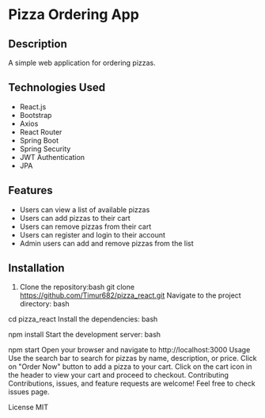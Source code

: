 # Pizza Ordering App

## Description

A simple web application for ordering pizzas.

## Technologies Used

- React.js
- Bootstrap
- Axios
- React Router
- Spring Boot
- Spring Security
- JWT Authentication
- JPA

## Features

- Users can view a list of available pizzas
- Users can add pizzas to their cart
- Users can remove pizzas from their cart
- Users can register and login to their account
- Admin users can add and remove pizzas from the list

## Installation

1. Clone the repository:bash
git clone https://github.com/Timur682/pizza_react.git
Navigate to the project directory:
bash

cd pizza_react
Install the dependencies:
bash

npm install
Start the development server:
bash

npm start
Open your browser and navigate to http://localhost:3000
Usage
Use the search bar to search for pizzas by name, description, or price.
Click on "Order Now" button to add a pizza to your cart.
Click on the cart icon in the header to view your cart and proceed to checkout.
Contributing
Contributions, issues, and feature requests are welcome!
Feel free to check issues page.

License
MIT

